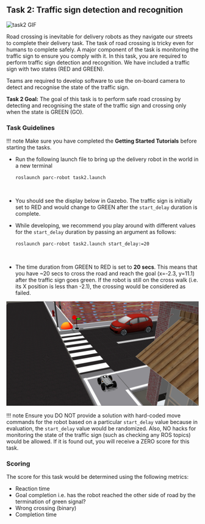 
## Task 2: Traffic sign detection and recognition

![task2 GIF](media/task2.gif)

Road crossing is inevitable for delivery robots as they navigate our streets to complete their delivery task. The task of road crossing is tricky even for humans to complete safely. A major component of the task is monitoring the traffic sign to ensure you comply with it. In this task, you are required to perform traffic sign detection and recognition. We have included a traffic sign with two states (RED and GREEN). 

Teams are required to develop software to use the on-board camera to detect and recognise the state of the traffic sign. 

**Task 2 Goal:** The goal of this task is to perform safe road crossing by detecting and recognising the state of the traffic sign and crossing only when the state is GREEN (GO).


### Task Guidelines

!!! note
    Make sure you have completed the **Getting Started Tutorials** before starting the tasks.

- Run the following launch file to bring up the delivery robot in the world in a new terminal <br>
    ``` 
    roslaunch parc-robot task2.launch
    ``` 
    <br>
- You should see the display below in Gazebo. The traffic sign is initially set to RED and would change to GREEN after the `start_delay` duration is complete.

- While developing, we recommend you play around with different values for the `start_delay` duration by passing an argument as follows:
    
    ``` 
    roslaunch parc-robot task2.launch start_delay:=20
    ```
    <br>

- The time duration from GREEN to RED is set to **20 secs**. This means that you have ~20 secs to cross the road and reach the goal (x=-2.3, y=11.1) after the traffic sign goes green. If the robot is still on the cross walk (i.e. its X position is less than -2.1), the crossing would be considered as failed.

![task2.1](media/task2.png)

!!! note
    Ensure you DO NOT provide a solution with hard-coded move commands for the robot based on a particular `start_delay` value because in evaluation, the `start_delay` value would be randomized. Also, NO hacks for monitoring the state of the traffic sign (such as checking any ROS topics) would be allowed. If it is found out, you will receive a ZERO score for this task.


### Scoring
The score for this task would be determined using the following metrics:

* Reaction time
* Goal completion i.e. has the robot reached the other side of road by the termination of green signal?
* Wrong crossing (binary)
* Completion time
